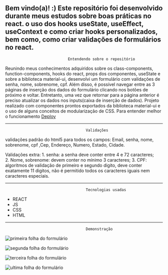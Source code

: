 <h2>
  Bem vindo(a)! :)
   Este repositório foi desenvolvido durante meus estudos sobre boas práticas no react. o uso dos hooks useState, useEffect, useContext e como criar hooks personalizados, bem como, como criar validações de formulários no react.
</h2>

                                Entendendo sobre o repositório

  <div>
   Reunindo meus conhecimentos adquiridos sobre os class-components, function-components, hooks do react, props dos componentes, useState e sobre a biblioteca material-ui, desenvolvi um formulário com validações de senha, nome, sobrenome, cpf. Além disso, é possível navegar entre as 3 páginas de inserção dos dados do formulário clicando nos botões de próximo e voltar. Entretanto, uma vez que retornar para a página anterior é preciso atualizar os dados nos inputs(caixa de inserção de dados). Projeto realizado com componentes prontos exportados da biblioteca material-ui e o uso de alguns conceitos de modularização de CSS. Para entender melhor o funcionamento <a href="https://formulario-de-cadastro-sooty-nine.vercel.app/"> Deploy </a>
  </div>

----------------------------------------------------------------------------------------------------------------------------------------
                                        Validações 
validações padrão do html5 para todos os campos: Email, senha, nome, sobrenome, cpf ,Cep, Endereço, Numero, Estado, Cidade.

Validações extra:
          1.  senha: a senha deve conter entre 4 e 72 caracteres;  
          2.  Nome, sobrenome: devem conter no mínimo 3 caracteres; 
          3.  CPF: algoritmos de validação de primeiro e segundo digito, deve conter exatamente 11 digitos, não é permitido todos os caracteres iguais nem caracteres especiais.

----------------------------------------------------------------------------------------------------------------------------------------
                                        Tecnologias usadas 
* REACT
* JS
* CSS
* HTML

---------------------------------------------------------------------------------------------------------------------------------------
                                        Demonstração
![primeira folha do formulário](https://github.com/ClaudiOmatheuuss/formularioCadastro/assets/113804116/3d8f5c78-aa53-4a9c-b06a-610ce6acd5b6)

![segunda folha do formulário](https://github.com/ClaudiOmatheuuss/formularioCadastro/assets/113804116/257ae764-f63c-42cd-a8e7-bfdc6a91c924)

![terceira folha do formulário](https://github.com/ClaudiOmatheuuss/formularioCadastro/assets/113804116/9864f4e8-38ef-48c8-a1bf-ee1f7503e724)

![ultima folha do formulário](https://github.com/ClaudiOmatheuuss/formularioCadastro/assets/113804116/8a25d2ef-d510-4705-839c-90766c0c7f7f)
